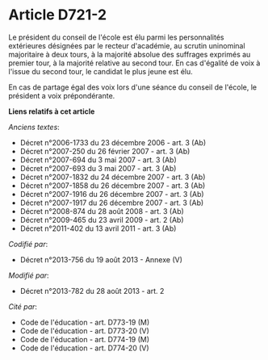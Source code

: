 # Article D721-2

Le président du conseil de l'école est élu parmi les personnalités extérieures désignées par le recteur d'académie, au
scrutin uninominal majoritaire à deux tours, à la majorité absolue des suffrages exprimés au premier tour, à la majorité
relative au second tour. En cas d'égalité de voix à l'issue du second tour, le candidat le plus jeune est élu. 

En cas de partage égal des voix lors d'une séance du conseil de l'école, le président a voix prépondérante.

**Liens relatifs à cet article**

_Anciens textes_:

  - Décret n°2006-1733 du 23 décembre 2006 - art. 3 (Ab)
  - Décret n°2007-250 du 26 février 2007 - art. 3 (Ab)
  - Décret n°2007-694 du 3 mai 2007 - art. 3 (Ab)
  - Décret n°2007-693 du 3 mai 2007 - art. 3 (Ab)
  - Décret n°2007-1832 du 24 décembre 2007 - art. 3 (Ab)
  - Décret n°2007-1858 du 26 décembre 2007 - art. 3 (Ab)
  - Décret n°2007-1916 du 26 décembre 2007 - art. 3 (Ab)
  - Décret n°2007-1917 du 26 décembre 2007 - art. 3 (Ab)
  - Décret n°2008-874 du 28 août 2008 - art. 3 (Ab)
  - Décret n°2009-465 du 23 avril 2009 - art. 2 (Ab)
  - Décret n°2011-402 du 13 avril 2011 - art. 3 (Ab)

_Codifié par_:

  - Décret n°2013-756 du 19 août 2013 -  Annexe (V)

_Modifié par_:

  - Décret n°2013-782 du 28 août 2013 - art. 2

_Cité par_:

  - Code de l'éducation - art. D773-19 (M)
  - Code de l'éducation - art. D773-20 (V)
  - Code de l'éducation - art. D774-19 (M)
  - Code de l'éducation - art. D774-20 (V)
